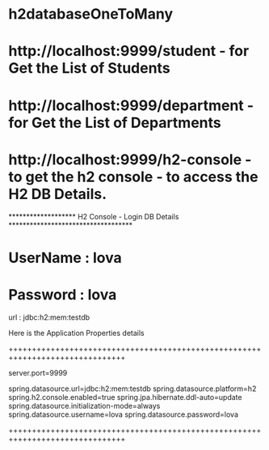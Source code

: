 # h2databaseOneToMany

# http://localhost:9999/student - for Get the List of Students
# http://localhost:9999/department - for Get the List of Departments 

#  http://localhost:9999/h2-console - to get the h2 console - to access the H2 DB Details.

******************* H2 Console - Login DB Details ***********************************

# UserName : lova 
# Password : lova

url : jdbc:h2:mem:testdb


Here is the Application Properties details 

+++++++++++++++++++++++++++++++++++++++++++++++++++++++++++++++++++++++++++++++

server.port=9999

spring.datasource.url=jdbc:h2:mem:testdb
spring.datasource.platform=h2
spring.h2.console.enabled=true
spring.jpa.hibernate.ddl-auto=update
spring.datasource.initialization-mode=always
spring.datasource.username=lova
spring.datasource.password=lova

+++++++++++++++++++++++++++++++++++++++++++++++++++++++++++++++++++++++++++++++

